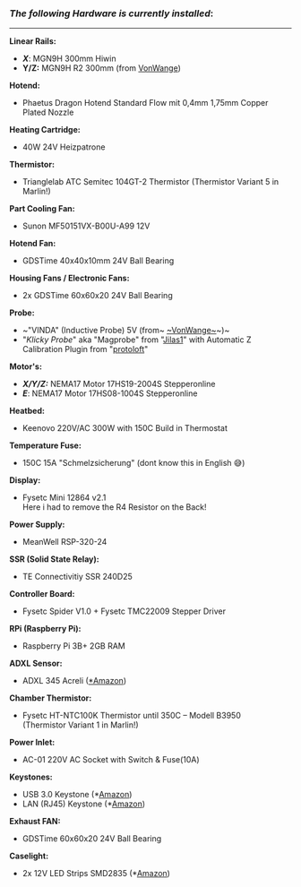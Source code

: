 ### _The following Hardware is currently installed_:

---

**Linear Rails:**

*   _**X**_: MGN9H 300mm Hiwin
*   **Y/Z:** MGN9H R2 300mm (from [VonWange](https://vonwange.com/))

**Hotend:**

*   Phaetus Dragon Hotend Standard Flow mit 0,4mm 1,75mm Copper Plated Nozzle

**Heating Cartridge:**

*   40W 24V Heizpatrone

**Thermistor:**

*   Trianglelab ATC Semitec 104GT-2 Thermistor (Thermistor Variant 5 in Marlin!)

**Part Cooling Fan:**

*   Sunon MF50151VX-B00U-A99 12V

**Hotend Fan:**

*   GDSTime 40x40x10mm 24V Ball Bearing

**Housing Fans / Electronic Fans:**

*   2x GDSTime 60x60x20 24V Ball Bearing

**Probe:**

*   ~"VINDA" (Inductive Probe) 5V (from~ [~VonWange~](https://vonwange.com/)~)~
*   "_Klicky Probe_" aka "Magprobe" from "[Jilas1](https://github.com/jlas1/Klicky-Probe)" with Automatic Z Calibration Plugin from "[protoloft](https://github.com/protoloft/klipper_z_calibration)"

**Motor's:**

*   _**X/Y/Z:**_ NEMA17 Motor 17HS19-2004S Stepperonline
*   _**E**_: NEMA17 Motor 17HS08-1004S Stepperonline

**Heatbed:**

*   Keenovo 220V/AC 300W with 150C Build in Thermostat

**Temperature Fuse:**

*   150C 15A "Schmelzsicherung" (dont know this in English 😅)

**Display:**

*   Fysetc Mini 12864 v2.1  
    Here i had to remove the R4 Resistor on the Back!

**Power Supply:**

*   MeanWell RSP-320-24

**SSR (Solid State Relay):**

*   TE Connectivitiy SSR 240D25

**Controller Board:**

*   Fysetc Spider V1.0 + Fysetc TMC22009 Stepper Driver

**RPi (Raspberry Pi):**

*   Raspberry Pi 3B+ 2GB RAM

**ADXL Sensor:**

*   ADXL 345 Acreli ([\*Amazon](https://amzn.to/3EwQXPv))

**Chamber Thermistor:**

*   Fysetc HT-NTC100K Thermistor until 350C – Modell B3950  
    (Thermistor Variant 1 in Marlin!)

**Power Inlet:**

*   AC-01 220V AC Socket with Switch & Fuse(10A)

**Keystones:**

*   USB 3.0 Keystone (\*[Amazon](https://amzn.to/3CrzJkF))
*   LAN (RJ45) Keystone (\*[Amazon](https://amzn.to/3Avab5K))

**Exhaust FAN:**

*   GDSTime 60x60x20 24V Ball Bearing

**Caselight:**

*   2x 12V LED Strips SMD2835 (\*[Amazon](https://amzn.to/3Aud0E7))

